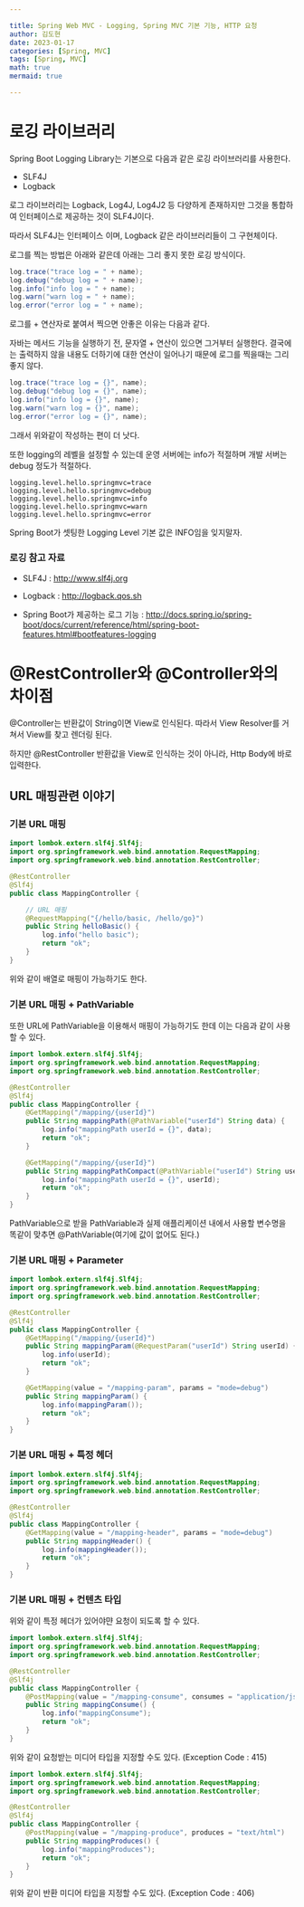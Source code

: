 ```yaml
---

title: Spring Web MVC - Logging, Spring MVC 기본 기능, HTTP 요청
author: 김도현
date: 2023-01-17
categories: [Spring, MVC]
tags: [Spring, MVC]
math: true
mermaid: true

---
```


# 로깅 라이브러리

Spring Boot Logging Library는 기본으로 다음과 같은 로깅 라이브러리를 사용한다.

- SLF4J
- Logback

로그 라이브러리는 Logback, Log4J, Log4J2 등 다양하게 존재하지만 그것을 통합하여 인터페이스로 제공하는 것이 SLF4J이다.

따라서 SLF4J는 인터페이스 이며, Logback 같은 라이브러리들이 그 구현체이다.

로그를 찍는 방법은 아래와 같은데 아래는 그리 좋지 못한 로깅 방식이다.
```java
log.trace("trace log = " + name);
log.debug("debug log = " + name);
log.info("info log = " + name);
log.warn("warn log = " + name);
log.error("error log = " + name);
```
로그를 + 연산자로 붙여서 찍으면 안좋은 이유는 다음과 같다.

자바는 메서드 기능을 실행하기 전, 문자열 + 연산이 있으면 그거부터 실행한다. 결국에는 출력하지 않을 내용도 더하기에 대한 연산이 일어나기 때문에 로그를 찍을때는 그리 좋지 않다.

```java
log.trace("trace log = {}", name);
log.debug("debug log = {}", name);
log.info("info log = {}", name);
log.warn("warn log = {}", name);
log.error("error log = {}", name);
```
그래서 위와같이 작성하는 편이 더 낫다.


또한 logging의 레벨을 설정할 수 있는데 운영 서버에는 info가 적절하며 개발 서버는 debug 정도가 적절하다.

```properties
logging.level.hello.springmvc=trace
logging.level.hello.springmvc=debug
logging.level.hello.springmvc=info
logging.level.hello.springmvc=warn
logging.level.hello.springmvc=error
```

Spring Boot가 셋팅한 Logging Level 기본 값은 INFO임을 잊지말자.

### 로깅 참고 자료

- SLF4J : http://www.slf4j.org
- Logback : http://logback.qos.sh

- Spring Boot가 제공하는 로그 기능 : http://docs.spring.io/spring-boot/docs/current/reference/html/spring-boot-features.html#bootfeatures-logging

# @RestController와 @Controller와의 차이점

@Controller는 반환값이 String이면 View로 인식된다. 따라서 View Resolver를 거쳐서 View를 찾고 렌더링 된다.

하지만 @RestController 반환값을 View로 인식하는 것이 아니라, Http Body에 바로 입력한다.

## URL 매핑관련 이야기

### 기본 URL 매핑
```java
import lombok.extern.slf4j.Slf4j;
import org.springframework.web.bind.annotation.RequestMapping;
import org.springframework.web.bind.annotation.RestController;

@RestController
@Slf4j
public class MappingController {

    // URL 매핑
    @RequestMapping("{/hello/basic, /hello/go}")
    public String helloBasic() {
        log.info("hello basic");
        return "ok";
    }
}
```

위와 같이 배열로 매핑이 가능하기도 한다.

### 기본 URL 매핑 + PathVariable

또한 URL에 PathVariable을 이용해서 매핑이 가능하기도 한데 이는 다음과 같이 사용할 수 있다.
```java
import lombok.extern.slf4j.Slf4j;
import org.springframework.web.bind.annotation.RequestMapping;
import org.springframework.web.bind.annotation.RestController;

@RestController
@Slf4j
public class MappingController {
    @GetMapping("/mapping/{userId}")
    public String mappingPath(@PathVariable("userId") String data) {
        log.info("mappingPath userId = {}", data);
        return "ok";
    }

    @GetMapping("/mapping/{userId}")
    public String mappingPathCompact(@PathVariable("userId") String userId) {
        log.info("mappingPath userId = {}", userId);
        return "ok";
    }
}
```
PathVariable으로 받을 PathVariable과 실제 애플리케이션 내에서 사용할 변수명을 똑같이 맞추면 @PathVariable(여기에 값이 없어도 된다.)


### 기본 URL 매핑 + Parameter

```java
import lombok.extern.slf4j.Slf4j;
import org.springframework.web.bind.annotation.RequestMapping;
import org.springframework.web.bind.annotation.RestController;

@RestController
@Slf4j
public class MappingController {
    @GetMapping("/mapping/{userId}")
    public String mappingParam(@RequestParam("userId") String userId) {
        log.info(userId);
        return "ok";
    }

    @GetMapping(value = "/mapping-param", params = "mode=debug")
    public String mappingParam() {
        log.info(mappingParam());
        return "ok";
    }
}
```

### 기본 URL 매핑 + 특정 헤더

```java
import lombok.extern.slf4j.Slf4j;
import org.springframework.web.bind.annotation.RequestMapping;
import org.springframework.web.bind.annotation.RestController;

@RestController
@Slf4j
public class MappingController {
    @GetMapping(value = "/mapping-header", params = "mode=debug")
    public String mappingHeader() {
        log.info(mappingHeader());
        return "ok";
    }
}
```

### 기본 URL 매핑 + 컨텐츠 타입

위와 같이 특정 헤더가 있어야먄 요청이 되도록 할 수 있다.

```java
import lombok.extern.slf4j.Slf4j;
import org.springframework.web.bind.annotation.RequestMapping;
import org.springframework.web.bind.annotation.RestController;

@RestController
@Slf4j
public class MappingController {
    @PostMapping(value = "/mapping-consume", consumes = "application/json")
    public String mappingConsume() {
        log.info("mappingConsume");
        return "ok";
    }
}
```

위와 같이 요청받는 미디어 타입을 지정할 수도 있다. (Exception Code : 415)

```java
import lombok.extern.slf4j.Slf4j;
import org.springframework.web.bind.annotation.RequestMapping;
import org.springframework.web.bind.annotation.RestController;

@RestController
@Slf4j
public class MappingController {
    @PostMapping(value = "/mapping-produce", produces = "text/html")
    public String mappingProduces() {
        log.info("mappingProduces");
        return "ok";
    }
}
```

위와 같이 반환 미디어 타입을 지정할 수도 있다. (Exception Code : 406)

